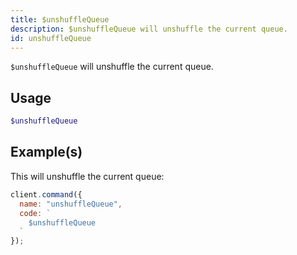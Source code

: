 ```yaml
---
title: $unshuffleQueue
description: $unshuffleQueue will unshuffle the current queue.
id: unshuffleQueue
---
```


`$unshuffleQueue` will unshuffle the current queue.

## Usage

```php
$unshuffleQueue
```

## Example(s)

This will unshuffle the current queue:

```javascript
client.command({
  name: "unshuffleQueue",
  code: `
    $unshuffleQueue
  `
});
```
